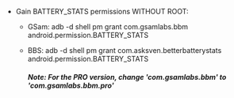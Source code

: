 - Gain BATTERY_STATS permissions WITHOUT ROOT:
    - GSam:
    adb -d shell pm grant com.gsamlabs.bbm android.permission.BATTERY_STATS
    
    - BBS: 
    adb -d shell pm grant com.asksven.betterbatterystats android.permission.BATTERY_STATS
      ##### Note:  For the PRO version, change 'com.gsamlabs.bbm' to 'com.gsamlabs.bbm.pro' 
    

